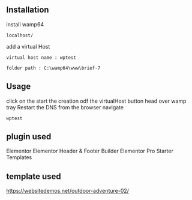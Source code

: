 ## Installation

install wamp64

```
localhost/ 
```
add a virtual Host 

```
virtual host name : wptest 
```
```
folder path : C:\wamp64\www\brief-7
```
## Usage

click on the start the creation odf the virtualHost button
head over wamp tray Restart the DNS
from the browser navigate

```
wptest 
```

## plugin used 
Elementor
Elementor Header & Footer Builder
Elementor Pro
Starter Templates

## template used 
https://websitedemos.net/outdoor-adventure-02/